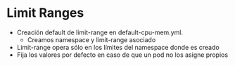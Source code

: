 

# Limit Ranges

* Creación default de limit-range en default-cpu-mem.yml.
    * Creamos namespace y limit-range asociado
* Limit-range opera sólo en los límites del namespace donde es creado
* Fija los valores por defecto en caso de que un pod no los asigne propios
